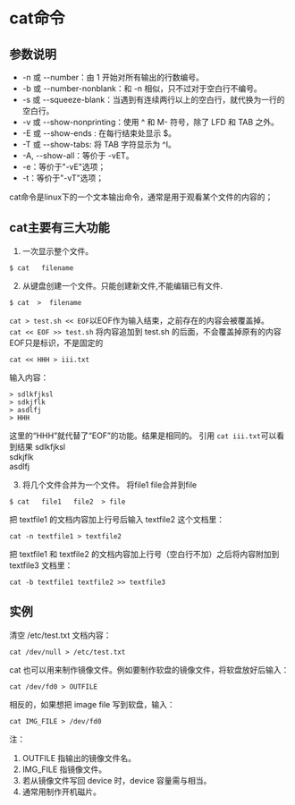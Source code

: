 # cat命令
## 参数说明
- -n 或 --number：由 1 开始对所有输出的行数编号。
- -b 或 --number-nonblank：和 -n 相似，只不过对于空白行不编号。
- -s 或 --squeeze-blank：当遇到有连续两行以上的空白行，就代换为一行的空白行。
- -v 或 --show-nonprinting：使用 ^ 和 M- 符号，除了 LFD 和 TAB 之外。
- -E 或 --show-ends : 在每行结束处显示 $。
- -T 或 --show-tabs: 将 TAB 字符显示为 ^I。
- -A, --show-all：等价于 -vET。
- -e：等价于"-vE"选项；
- -t：等价于"-vT"选项；

cat命令是linux下的一个文本输出命令，通常是用于观看某个文件的内容的；  
## cat主要有三大功能
1. 一次显示整个文件。
```
$ cat   filename
```
2. 从键盘创建一个文件。只能创建新文件,不能编辑已有文件. 
```
$ cat  >  filename
```
`cat > test.sh << EOF`以EOF作为输入结束，之前存在的内容会被覆盖掉。  
`cat << EOF >> test.sh` 将内容追加到 test.sh 的后面，不会覆盖掉原有的内容  
EOF只是标识，不是固定的
```
cat << HHH > iii.txt
```
输入内容：
```
> sdlkfjksl
> sdkjflk
> asdlfj
> HHH
```
这里的“HHH”就代替了“EOF”的功能。结果是相同的。
引用 `cat iii.txt`可以看到结果
sdlkfjksl  
sdkjflk  
asdlfj  

3. 将几个文件合并为一个文件。
将file1 file合并到file
```
$ cat   file1   file2  > file
```
把 textfile1 的文档内容加上行号后输入 textfile2 这个文档里：
```
cat -n textfile1 > textfile2
```
把 textfile1 和 textfile2 的文档内容加上行号（空白行不加）之后将内容附加到 textfile3 文档里：
```
cat -b textfile1 textfile2 >> textfile3
```
## 实例

清空 /etc/test.txt 文档内容：
```
cat /dev/null > /etc/test.txt
```
cat 也可以用来制作镜像文件。例如要制作软盘的镜像文件，将软盘放好后输入：
```
cat /dev/fd0 > OUTFILE
```
相反的，如果想把 image file 写到软盘，输入：
```
cat IMG_FILE > /dev/fd0
```
注：
1. OUTFILE 指输出的镜像文件名。
2. IMG_FILE 指镜像文件。
3. 若从镜像文件写回 device 时，device 容量需与相当。
4. 通常用制作开机磁片。
